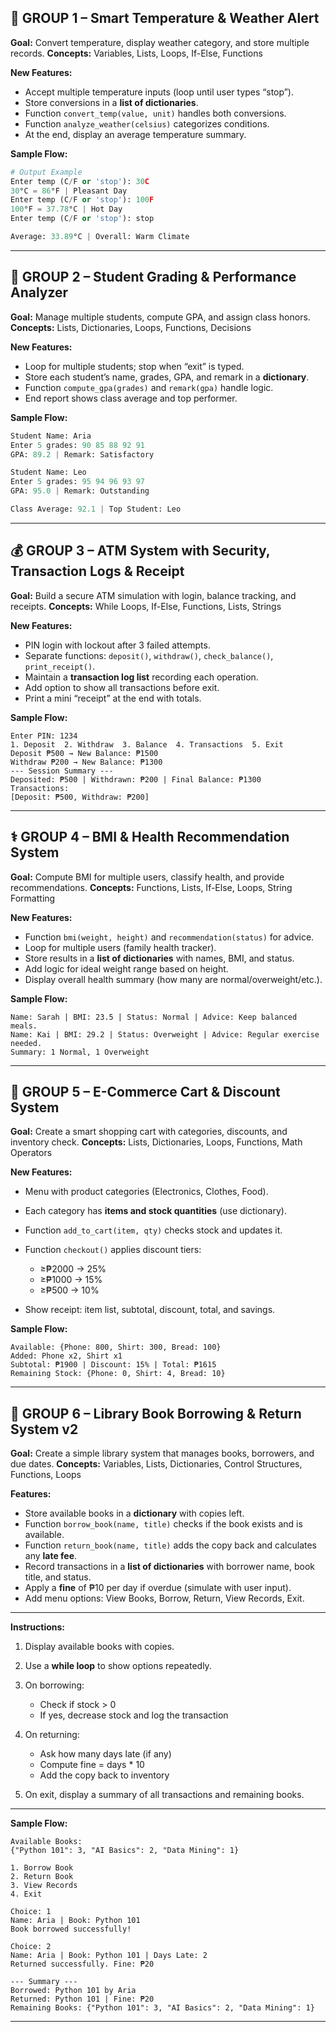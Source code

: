 ## 🧩 **GROUP 1 – Smart Temperature & Weather Alert**

**Goal:** Convert temperature, display weather category, and store multiple records.
**Concepts:** Variables, Lists, Loops, If-Else, Functions

**New Features:**

* Accept multiple temperature inputs (loop until user types “stop”).
* Store conversions in a **list of dictionaries**.
* Function `convert_temp(value, unit)` handles both conversions.
* Function `analyze_weather(celsius)` categorizes conditions.
* At the end, display an average temperature summary.

**Sample Flow:**

```python
# Output Example
Enter temp (C/F or 'stop'): 30C
30°C = 86°F | Pleasant Day
Enter temp (C/F or 'stop'): 100F
100°F = 37.78°C | Hot Day
Enter temp (C/F or 'stop'): stop

Average: 33.89°C | Overall: Warm Climate
```

---

## 🧮 **GROUP 2 – Student Grading & Performance Analyzer**

**Goal:** Manage multiple students, compute GPA, and assign class honors.
**Concepts:** Lists, Dictionaries, Loops, Functions, Decisions

**New Features:**

* Loop for multiple students; stop when “exit” is typed.
* Store each student’s name, grades, GPA, and remark in a **dictionary**.
* Function `compute_gpa(grades)` and `remark(gpa)` handle logic.
* End report shows class average and top performer.

**Sample Flow:**

```python
Student Name: Aria
Enter 5 grades: 90 85 88 92 91
GPA: 89.2 | Remark: Satisfactory

Student Name: Leo
Enter 5 grades: 95 94 96 93 97
GPA: 95.0 | Remark: Outstanding

Class Average: 92.1 | Top Student: Leo
```

---

## 💰 **GROUP 3 – ATM System with Security, Transaction Logs & Receipt**

**Goal:** Build a secure ATM simulation with login, balance tracking, and receipts.
**Concepts:** While Loops, If-Else, Functions, Lists, Strings

**New Features:**

* PIN login with lockout after 3 failed attempts.
* Separate functions: `deposit()`, `withdraw()`, `check_balance()`, `print_receipt()`.
* Maintain a **transaction log list** recording each operation.
* Add option to show all transactions before exit.
* Print a mini “receipt” at the end with totals.

**Sample Flow:**

```
Enter PIN: 1234
1. Deposit  2. Withdraw  3. Balance  4. Transactions  5. Exit
Deposit ₱500 → New Balance: ₱1500
Withdraw ₱200 → New Balance: ₱1300
--- Session Summary ---
Deposited: ₱500 | Withdrawn: ₱200 | Final Balance: ₱1300
Transactions:
[Deposit: ₱500, Withdraw: ₱200]
```

---

## ⚕️ **GROUP 4 – BMI & Health Recommendation System**

**Goal:** Compute BMI for multiple users, classify health, and provide recommendations.
**Concepts:** Functions, Lists, If-Else, Loops, String Formatting

**New Features:**

* Function `bmi(weight, height)` and `recommendation(status)` for advice.
* Loop for multiple users (family health tracker).
* Store results in a **list of dictionaries** with names, BMI, and status.
* Add logic for ideal weight range based on height.
* Display overall health summary (how many are normal/overweight/etc.).

**Sample Flow:**

```
Name: Sarah | BMI: 23.5 | Status: Normal | Advice: Keep balanced meals.
Name: Kai | BMI: 29.2 | Status: Overweight | Advice: Regular exercise needed.
Summary: 1 Normal, 1 Overweight
```

---

## 🛒 **GROUP 5 – E-Commerce Cart & Discount System**

**Goal:** Create a smart shopping cart with categories, discounts, and inventory check.
**Concepts:** Lists, Dictionaries, Loops, Functions, Math Operators

**New Features:**

* Menu with product categories (Electronics, Clothes, Food).
* Each category has **items and stock quantities** (use dictionary).
* Function `add_to_cart(item, qty)` checks stock and updates it.
* Function `checkout()` applies discount tiers:

  * ≥₱2000 → 25%
  * ≥₱1000 → 15%
  * ≥₱500 → 10%
* Show receipt: item list, subtotal, discount, total, and savings.

**Sample Flow:**

```
Available: {Phone: 800, Shirt: 300, Bread: 100}
Added: Phone x2, Shirt x1
Subtotal: ₱1900 | Discount: 15% | Total: ₱1615
Remaining Stock: {Phone: 0, Shirt: 4, Bread: 10}
```

---

## 🧾 **GROUP 6 – Library Book Borrowing & Return System v2**

**Goal:** Create a simple library system that manages books, borrowers, and due dates.
**Concepts:** Variables, Lists, Dictionaries, Control Structures, Functions, Loops

**Features:**

* Store available books in a **dictionary** with copies left.
* Function `borrow_book(name, title)` checks if the book exists and is available.
* Function `return_book(name, title)` adds the copy back and calculates any **late fee**.
* Record transactions in a **list of dictionaries** with borrower name, book title, and status.
* Apply a **fine** of ₱10 per day if overdue (simulate with user input).
* Add menu options: View Books, Borrow, Return, View Records, Exit.

---

**Instructions:**

1. Display available books with copies.
2. Use a **while loop** to show options repeatedly.
3. On borrowing:

   * Check if stock > 0
   * If yes, decrease stock and log the transaction
4. On returning:

   * Ask how many days late (if any)
   * Compute fine = days * 10
   * Add the copy back to inventory
5. On exit, display a summary of all transactions and remaining books.

---

**Sample Flow:**

```
Available Books:
{"Python 101": 3, "AI Basics": 2, "Data Mining": 1}

1. Borrow Book
2. Return Book
3. View Records
4. Exit

Choice: 1
Name: Aria | Book: Python 101
Book borrowed successfully!

Choice: 2
Name: Aria | Book: Python 101 | Days Late: 2
Returned successfully. Fine: ₱20

--- Summary ---
Borrowed: Python 101 by Aria
Returned: Python 101 | Fine: ₱20
Remaining Books: {"Python 101": 3, "AI Basics": 2, "Data Mining": 1}
```

---
